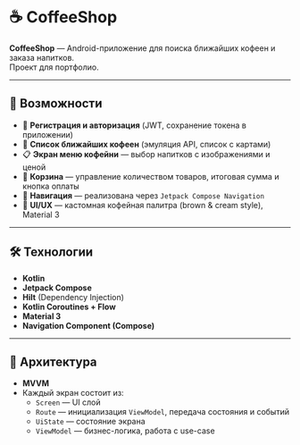 # ☕ CoffeeShop

**CoffeeShop** — Android-приложение для поиска ближайших кофеен и заказа напитков.  
Проект для портфолио.  

---

## 🚀 Возможности
- 🔑 **Регистрация и авторизация** (JWT, сохранение токена в приложении)  
- 📍 **Список ближайших кофеен** (эмуляция API, список с картами)  
- 📋 **Экран меню кофейни** — выбор напитков с изображениями и ценой  
- 🛒 **Корзина** — управление количеством товаров, итоговая сумма и кнопка оплаты  
- 🧭 **Навигация** — реализована через `Jetpack Compose Navigation`  
- 🎨 **UI/UX** — кастомная кофейная палитра (brown & cream style), Material 3  

---

## 🛠️ Технологии
- **Kotlin**  
- **Jetpack Compose**  
- **Hilt** (Dependency Injection)  
- **Kotlin Coroutines + Flow**  
- **Material 3**  
- **Navigation Component (Compose)**  

---

## 📂 Архитектура
- **MVVM**  
- Каждый экран состоит из:
  - `Screen` — UI слой  
  - `Route` — инициализация `ViewModel`, передача состояния и событий  
  - `UiState` — состояние экрана  
  - `ViewModel` — бизнес-логика, работа с use-case  
